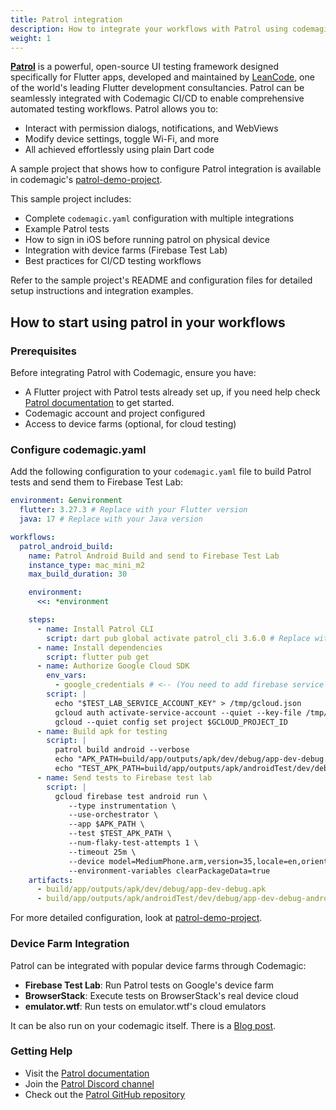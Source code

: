 ```yaml
---
title: Patrol integration
description: How to integrate your workflows with Patrol using codemagic.yaml
weight: 1
---
```


[**Patrol**](https://patrol.leancode.co?utm_source=codemagic&utm_medium=referral) is a powerful, open-source UI testing framework designed specifically for Flutter apps, developed and maintained by [LeanCode](https://leancode.co?utm_source=codemagic&utm_medium=referral), one of the world's leading Flutter development consultancies. Patrol can be seamlessly integrated with Codemagic CI/CD to enable comprehensive automated testing workflows. Patrol allows you to:

- Interact with permission dialogs, notifications, and WebViews
- Modify device settings, toggle Wi-Fi, and more
- All achieved effortlessly using plain Dart code

A sample project that shows how to configure Patrol integration is available in codemagic's [patrol-demo-project](https://github.com/codemagic-ci-cd/codemagic-sample-projects/tree/main/integrations/patrol-demo-project).

This sample project includes:

- Complete `codemagic.yaml` configuration with multiple integrations
- Example Patrol tests
- How to sign in iOS before running patrol on physical device
- Integration with device farms (Firebase Test Lab)
- Best practices for CI/CD testing workflows

Refer to the sample project's README and configuration files for detailed setup instructions and integration examples.

## How to start using patrol in your workflows

### Prerequisites

Before integrating Patrol with Codemagic, ensure you have:

- A Flutter project with Patrol tests already set up, if you need help check [Patrol documentation](https://patrol.leancode.co?utm_source=codemagic&utm_medium=referral) to get started.
- Codemagic account and project configured
- Access to device farms (optional, for cloud testing)

### Configure codemagic.yaml

Add the following configuration to your `codemagic.yaml` file to build Patrol tests and send them to Firebase Test Lab:

```yaml
environment: &environment
  flutter: 3.27.3 # Replace with your Flutter version
  java: 17 # Replace with your Java version

workflows:
  patrol_android_build:
    name: Patrol Android Build and send to Firebase Test Lab
    instance_type: mac_mini_m2
    max_build_duration: 30

    environment:
      <<: *environment

    steps:
      - name: Install Patrol CLI
        script: dart pub global activate patrol_cli 3.6.0 # Replace with your Patrol CLI version for compatibility you can see https://patrol.leancode.co/documentation/compatibility-table
      - name: Install dependencies
        script: flutter pub get
      - name: Authorize Google Cloud SDK
        env_vars:
          - google_credentials # <-- (You need to add firebase service account key (json file) to your codemagic secrets)
        script: |
          echo "$TEST_LAB_SERVICE_ACCOUNT_KEY" > /tmp/gcloud.json
          gcloud auth activate-service-account --quiet --key-file /tmp/gcloud.json
          gcloud --quiet config set project $GCLOUD_PROJECT_ID
      - name: Build apk for testing
        script: |
          patrol build android --verbose
          echo "APK_PATH=build/app/outputs/apk/dev/debug/app-dev-debug.apk" >> $CM_ENV
          echo "TEST_APK_PATH=build/app/outputs/apk/androidTest/dev/debug/app-dev-debug-androidTest.apk" >> $CM_ENV
      - name: Send tests to Firebase test lab
        script: |
          gcloud firebase test android run \
             --type instrumentation \
             --use-orchestrator \
             --app $APK_PATH \
             --test $TEST_APK_PATH \
             --num-flaky-test-attempts 1 \
             --timeout 25m \
             --device model=MediumPhone.arm,version=35,locale=en,orientation=portrait \
             --environment-variables clearPackageData=true
    artifacts:
      - build/app/outputs/apk/dev/debug/app-dev-debug.apk
      - build/app/outputs/apk/androidTest/dev/debug/app-dev-debug-androidTest.apk
```

For more detailed configuration, look at [patrol-demo-project](https://github.com/codemagic-ci-cd/codemagic-sample-projects/tree/main/integrations/patrol-demo-project).

### Device Farm Integration

Patrol can be integrated with popular device farms through Codemagic:

- **Firebase Test Lab**: Run Patrol tests on Google's device farm
- **BrowserStack**: Execute tests on BrowserStack's real device cloud
- **emulator.wtf**: Run tests on emulator.wtf's cloud emulators

It can be also run on your codemagic itself. There is a [Blog post](https://blog.codemagic.io/how-to-test-native-features-in-flutter-apps-with-patrol-and-codemagic/).

### Getting Help

- Visit the [Patrol documentation](https://patrol.leancode.co?utm_source=codemagic&utm_medium=referral)
- Join the [Patrol Discord channel](https://discord.com/invite/ukBK5t4EZg)
- Check out the [Patrol GitHub repository](https://github.com/leancodepl/patrol)
